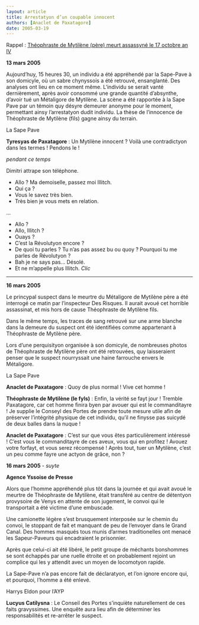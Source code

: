 ```yaml
---
layout: article
title: Arrestatyon d’un coupable innocent
authors: [Anaclet de Paxatagore]
date: 2005-03-19
---
```


Rappel : [Théophraste de Mytilène (père) meurt assassyné le 17 octobre an IV](articles/784)

**13 mars 2005**

Aujourd’huy, 15 heures 30, un individu a été appréhendé par la Sape-Pave à son domicyle, où un sabre chynyssois a été retrouvé, ensanglanté. Des analyses ont lieu en ce moment même. L’individu se serait vanté dernièrement, après avoir consommé une grande quantité d’absynthe, d’avoir tué un Métaligore de Mytilène. La scène a été rapportée à la Sape Pave par un témoin quy désyre demeurer anonyme pour le moment, permettant ainsy l’arrestatyon dudit individu. La thèse de l’innocence de Théophraste de Mytilène (fils) gagne ainsy du terrain.

La Sape Pave

**Tyresyas de Paxatagore** : Un Mytilène innocent ? Voilà une contradictyon dans les termes ! Pendons le !

_pendant ce temps_

Dimitri attrape son téléphone.

-  Allo ? Ma demoiselle, passez moi Illitch.
-  Qui ça ?
-  Vous le savez très bien.
-  Très bien je vous mets en relation.

...

-  Allo ?
-  Allo, Illitch ?
-  Ouays ?
-  C’est la Révolutyon encore ?
-  De quoi tu parles ? Tu n’as pas assez bu ou quoy ? Pourquoi tu me parles de Révolutyon ?
-  Bah je ne says pas... Désolé.
-  Et ne m’appelle plus Illitch. *Clic*

---

**16 mars 2005**

Le princypal suspect dans le meurtre du Métaligore de Mytilène père a été interrogé ce matin par l’inspecteur Des Risques. Il aurait avoué cet horrible assassinat, et mis hors de cause Théophraste de Mytilène fils.

Dans le même temps, les traces de sang retrouvé sur une arme blanche dans la demeure du suspect ont été identifiées comme appartenant à Théophraste de Mytilène père.

Lors d’une perquisityon organisée à son domicyle, de nombreuses photos de Théophraste de Mytilène père ont été retrouvées, quy laisseraient penser que le suspect nourryssait une haine farrouche envers le Métaligore.

La Sape Pave

**Anaclet de Paxatagore** : Quoy de plus normal ! Vive cet homme !

**Théophraste de Mytilène (le fyls)** : Enfin, la vérité se fayt jour ! Tremble Paxatagore, car cet homme finira byen par avouer qui est le commanditayre ! Je supplie le Conseyl des Portes de prendre toute mesure utile afin de préserver l’intégrité physique de cet individu, qu’il ne finysse pas suicydé de deux balles dans la nuque !

**Anaclet de Paxatagore** : C’est sur que vous êtes particulièrement intéressé ! C’est vous le commanditayre de ces aveux, vous qui en profitez ! Avouez votre forfayt, et vous serez récompensé ! Après tout, tuer un Mytilène, c’est un peu comme fayre une actyon de grâce, non ?

**16 mars 2005** - _suyte_

**Agence Yssoise de Presse**

Alors que l’homme appréhendé plus tôt dans la journée et qui avait avoué le meurtre de Théophraste de Mytilène, était transféré au centre de détentyon provysoire de Venys en attente de son jugement, le convoi qui le transportait a été victime d’une embuscade.

Une camionette légère s’est brusquement interposée sur le chemin du convoi, le stoppant de fait et manquant de peu de l’envoyer dans le Grand Canal. Des hommes masqués tous munis d’armes traditionelles ont menacé les Sapeur-Paveurs qui encadraient le prisonnier.

Après que celui-ci ait été libéré, le petit groupe de méchants bonshommes se sont échappés par une ruelle étroite et on probablement rejoint un complice qui les y attendit avec un moyen de locomotyon rapide.

La Sape-Pave n’a pas encore fait de déclaratyon, et l’on ignore encore qui, et pourquoi, l’homme a été enlevé.

Harrys Eldon pour l’AYP

**Lucyus Catilysna** : Le Conseil des Portes s’inquiète naturellement de ces faits gravyssimes. Une enquête aura lieu afin de déterminer les responsabilités et re-arrêter le suspect.